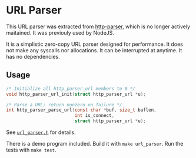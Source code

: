 URL Parser
==========

This URL parser was extracted from [http-parser](https://github.com/nodejs/http-parser),
which is no longer actively maitained. It was previouly used by NodeJS.

It is a simplistic zero-copy URL parser designed for performance.
It does not make any syscalls nor allocations.
It can be interrupted at anytime.
It has no dependencies.

Usage
-----

```C
/* Initialize all http_parser_url members to 0 */
void http_parser_url_init(struct http_parser_url *u);

/* Parse a URL; return nonzero on failure */
int http_parser_parse_url(const char *buf, size_t buflen,
                          int is_connect,
                          struct http_parser_url *u);
```

See [`url_parser.h`](url_parser.h) for details.

There is a demo program included. Build it with `make url_parser`.
Run the tests with `make test`.

